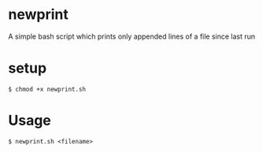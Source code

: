 # newprint
A simple bash script which prints only appended lines of a file since last run

# setup
```
$ chmod +x newprint.sh
```

# Usage
```
$ newprint.sh <filename>
```
